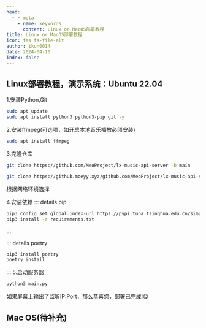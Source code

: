 ```yaml
---
head:
  - - meta
    - name: keywords
      content: Linux or MacOS部署教程
title: Linux or MacOS部署教程
icon: fas fa-file-alt
author: ikun0014
date: 2024-04-10
index: false
---
```


## Linux部署教程，演示系统：Ubuntu 22.04

1.安装Python,Git
``` bash
sudo apt update
sudo apt install python3 python3-pip git -y
```
2.安装ffmpeg(可选项，如开启本地音乐播放必须安装)
``` bash
sudo apt install ffmpeg
```
3.克隆仓库
``` bash
git clone https://github.com/MeoProject/lx-music-api-server -b main

git clone https://github.moeyy.xyz/github.com/MeoProject/lx-music-api-server -b main
```
根据网络环境选择

4.安装依赖
::: details pip
``` bash
pip3 config set global.index-url https://pypi.tuna.tsinghua.edu.cn/simple(可选的操作)
pip3 install -r requirements.txt
```
:::  

::: details poetry
``` bash
pip3 install poetry
poetry install
```
:::
5.启动服务器
``` bash
python3 main.py
```
如果屏幕上输出了监听IP:Port，那么恭喜您，部署已完成!:yum:

## Mac OS(待补充)